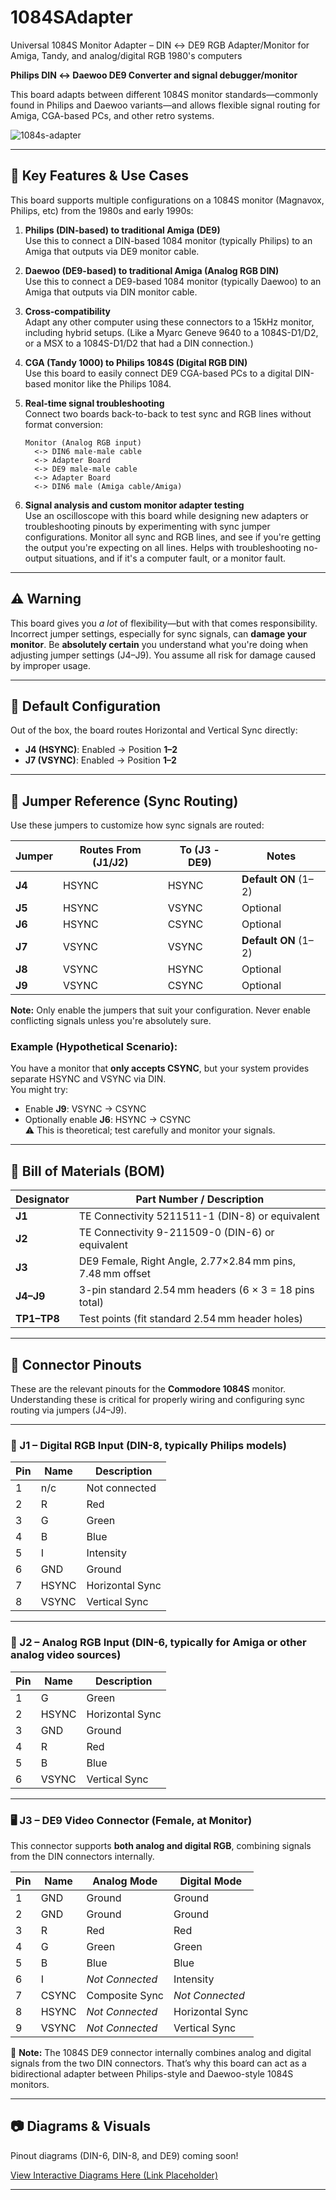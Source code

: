 # 1084SAdapter
Universal 1084S Monitor Adapter – DIN ↔ DE9 RGB Adapter/Monitor for Amiga, Tandy, and analog/digital RGB 1980's computers

**Philips DIN ↔ Daewoo DE9 Converter and signal debugger/monitor**

This board adapts between different 1084S monitor standards—commonly found in Philips and Daewoo variants—and allows flexible signal routing for Amiga, CGA-based PCs, and other retro systems.

![1084s-adapter](https://github.com/user-attachments/assets/3028c469-720b-4f6b-a27a-c6dac1cafd4f)

---

## 🌟 Key Features & Use Cases

This board supports multiple configurations on a 1084S monitor (Magnavox, Philips, etc) from the 1980s and early 1990s:

1. **Philips (DIN-based) to traditional Amiga (DE9)**  
   Use this to connect a DIN-based 1084 monitor (typically Philips) to an Amiga that outputs via DE9 monitor cable.

2. **Daewoo (DE9-based) to traditional Amiga (Analog RGB DIN)**  
   Use this to connect a DE9-based 1084 monitor (typically Daewoo) to an Amiga that outputs via DIN monitor cable.

3. **Cross-compatibility**  
   Adapt any other computer using these connectors to a 15kHz monitor, including hybrid setups.
   (Like a Myarc Geneve 9640 to a 1084S-D1/D2, or a MSX to a 1084S-D1/D2 that had a DIN connection.)

5. **CGA (Tandy 1000) to Philips 1084S (Digital RGB DIN)**  
   Use this board to easily connect DE9 CGA-based PCs to a digital DIN-based monitor like the Philips 1084.  
6. **Real-time signal troubleshooting**  
   Connect two boards back-to-back to test sync and RGB lines without format conversion:  
   ```
   Monitor (Analog RGB input) 
     <-> DIN6 male-male cable 
     <-> Adapter Board 
     <-> DE9 male-male cable 
     <-> Adapter Board 
     <-> DIN6 male (Amiga cable/Amiga)
   ```

7. **Signal analysis and custom monitor adapter testing**  
   Use an oscilloscope with this board while designing new adapters or troubleshooting pinouts by experimenting with sync jumper configurations.  Monitor all sync and RGB lines, and see if you're getting the output you're expecting on all lines.  Helps with troubleshooting no-output situations, and if it's a computer fault, or a monitor fault.

---

## ⚠️ Warning

This board gives you *a lot* of flexibility—but with that comes responsibility.  
Incorrect jumper settings, especially for sync signals, can **damage your monitor**. Be **absolutely certain** you understand what you're doing when adjusting jumper settings (J4–J9). You assume all risk for damage caused by improper usage.

---

## 🔧 Default Configuration

Out of the box, the board routes Horizontal and Vertical Sync directly:

- **J4 (HSYNC)**: Enabled → Position **1–2**  
- **J7 (VSYNC)**: Enabled → Position **1–2**

---

## 🧩 Jumper Reference (Sync Routing)

Use these jumpers to customize how sync signals are routed:

| Jumper | Routes From (J1/J2) | To (J3 - DE9)      | Notes               |
|--------|---------------------|---------------------|---------------------|
| **J4** | HSYNC               | HSYNC              | **Default ON** (1–2) |
| **J5** | HSYNC               | VSYNC              | Optional             |
| **J6** | HSYNC               | CSYNC              | Optional             |
| **J7** | VSYNC               | VSYNC              | **Default ON** (1–2) |
| **J8** | VSYNC               | HSYNC              | Optional             |
| **J9** | VSYNC               | CSYNC              | Optional             |

**Note:** Only enable the jumpers that suit your configuration. Never enable conflicting signals unless you're absolutely sure.

### Example (Hypothetical Scenario):
You have a monitor that **only accepts CSYNC**, but your system provides separate HSYNC and VSYNC via DIN.  
You might try:
- Enable **J9**: VSYNC → CSYNC  
- Optionally enable **J6**: HSYNC → CSYNC  
⚠️ This is theoretical; test carefully and monitor your signals.

---

## 🛒 Bill of Materials (BOM)

| Designator | Part Number / Description                                |
|------------|----------------------------------------------------------|
| **J1**     | TE Connectivity 5211511-1 (DIN-8) or equivalent           |
| **J2**     | TE Connectivity 9-211509-0 (DIN-6) or equivalent          |
| **J3**     | DE9 Female, Right Angle, 2.77×2.84 mm pins, 7.48 mm offset |
| **J4–J9**  | 3-pin standard 2.54 mm headers (6 × 3 = 18 pins total)    |
| **TP1–TP8**| Test points (fit standard 2.54 mm header holes)           |

---

## 📌 Connector Pinouts

These are the relevant pinouts for the **Commodore 1084S** monitor. Understanding these is critical for properly wiring and configuring sync routing via jumpers (J4–J9).

---

### 🔌 J1 – Digital RGB Input (DIN-8, typically Philips models)

| Pin | Name   | Description        |
|-----|--------|--------------------|
| 1   | n/c    | Not connected      |
| 2   | R      | Red                |
| 3   | G      | Green              |
| 4   | B      | Blue               |
| 5   | I      | Intensity          |
| 6   | GND    | Ground             |
| 7   | HSYNC  | Horizontal Sync    |
| 8   | VSYNC  | Vertical Sync      |

---

### 🎨 J2 – Analog RGB Input (DIN-6, typically for Amiga or other analog video sources)

| Pin | Name   | Description        |
|-----|--------|--------------------|
| 1   | G      | Green              |
| 2   | HSYNC  | Horizontal Sync    |
| 3   | GND    | Ground             |
| 4   | R      | Red                |
| 5   | B      | Blue               |
| 6   | VSYNC  | Vertical Sync      |

---

### 🖥️ J3 – DE9 Video Connector (Female, at Monitor)

This connector supports **both analog and digital RGB**, combining signals from the DIN connectors internally.

| Pin | Name   | Analog Mode         | Digital Mode        |
|-----|--------|---------------------|----------------------|
| 1   | GND    | Ground              | Ground               |
| 2   | GND    | Ground              | Ground               |
| 3   | R      | Red                 | Red                  |
| 4   | G      | Green               | Green                |
| 5   | B      | Blue                | Blue                 |
| 6   | I      | *Not Connected*     | Intensity            |
| 7   | CSYNC  | Composite Sync      | *Not Connected*      |
| 8   | HSYNC  | *Not Connected*     | Horizontal Sync      |
| 9   | VSYNC  | *Not Connected*     | Vertical Sync        |

📝 **Note:** The 1084S DE9 connector internally combines analog and digital signals from the two DIN connectors. That’s why this board can act as a bidirectional adapter between Philips-style and Daewoo-style 1084S monitors.

---

## 📷 Diagrams & Visuals

Pinout diagrams (DIN-6, DIN-8, and DE9) coming soon!

[View Interactive Diagrams Here (Link Placeholder)](https://your-diagram-link-here)

---
